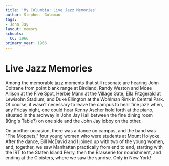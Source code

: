 ```yaml
---
title: 'My Columbia: Live Jazz Memories'
author: Stephen  Goldman
tags:
- John Jay
layout: memory
schools:
  CC: 1966
primary_year: 1966
---
```

# Live Jazz Memories

Among the memorable jazz moments that still resonate are hearing John Coltrane from point blank range at Birdland, Randy Weston and Mose Allison at the Five Spot, Herbie Mann at the Village Gate, Ella Fitzgerald at Lewisohn Stadium, and Duke Ellington at the Wohlman Rink in Central Park.  Of course, it wasn't necessary to leave the campus to hear fine jazz when, any Friday night, one could hear Kenny Ascher hold forth at the piano, situated in the archway in John Jay Hall between the fine dining room (King's Table?) on one side and the John Jay lobby on the other.

On another occasion, there was a dance on campus, and the band was "The Moppets," four young women who were students at Mount Holyoke.  After the dance, Bill McDavid and I joined up with two of the young women, and, together, we saw Manhattan practically from end to end, starting with the IRT to the Staten Island Ferry, then the Brasserie for nourishment, and ending at the Cloisters, where we saw the sunrise.  Only in New York!
